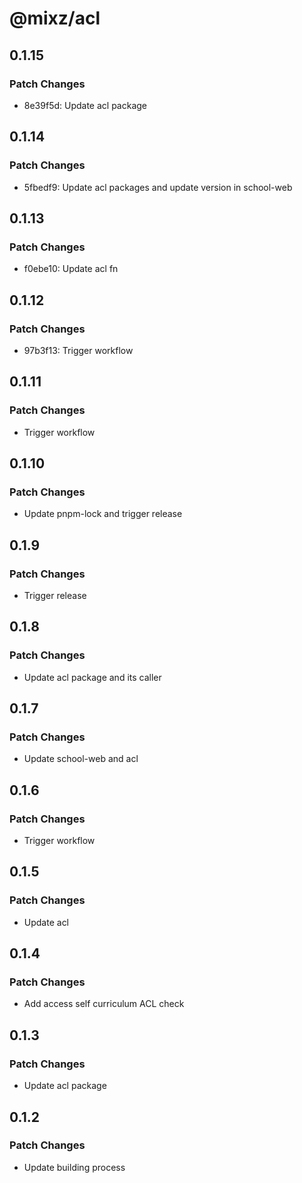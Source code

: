 # @mixz/acl

## 0.1.15

### Patch Changes

- 8e39f5d: Update acl package

## 0.1.14

### Patch Changes

- 5fbedf9: Update acl packages and update version in school-web

## 0.1.13

### Patch Changes

- f0ebe10: Update acl fn

## 0.1.12

### Patch Changes

- 97b3f13: Trigger workflow

## 0.1.11

### Patch Changes

- Trigger workflow

## 0.1.10

### Patch Changes

- Update pnpm-lock and trigger release

## 0.1.9

### Patch Changes

- Trigger release

## 0.1.8

### Patch Changes

- Update acl package and its caller

## 0.1.7

### Patch Changes

- Update school-web and acl

## 0.1.6

### Patch Changes

- Trigger workflow

## 0.1.5

### Patch Changes

- Update acl

## 0.1.4

### Patch Changes

- Add access self curriculum ACL check

## 0.1.3

### Patch Changes

- Update acl package

## 0.1.2

### Patch Changes

- Update building process
